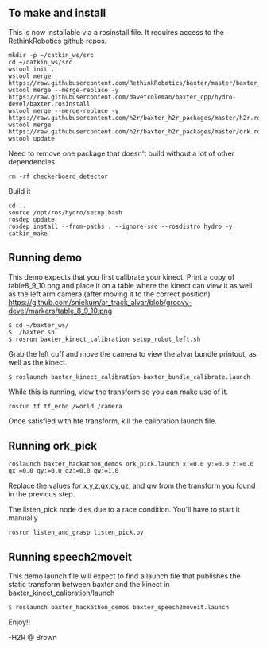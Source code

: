 To make and install
-------------------

This is now installable via a rosinstall file. It requires access to the RethinkRobotics github repos.
```
mkdir -p ~/catkin_ws/src
cd ~/catkin_ws/src
wstool init .
wstool merge https://raw.githubusercontent.com/RethinkRobotics/baxter/master/baxter_sdk.rosinstall
wstool merge --merge-replace -y https://raw.githubusercontent.com/davetcoleman/baxter_cpp/hydro-devel/baxter.rosinstall
wstool merge --merge-replace -y https://raw.githubusercontent.com/h2r/baxter_h2r_packages/master/h2r.rosinstall
wstool merge https://raw.githubusercontent.com/h2r/baxter_h2r_packages/master/ork.rosinstall
wstool update
```

Need to remove one package that doesn't build without a lot of other dependencies
```
rm -rf checkerboard_detector
```

Build it
```
cd .. 
source /opt/ros/hydro/setup.bash
rosdep update
rosdep install --from-paths . --ignore-src --rosdistro hydro -y
catkin_make
```


Running  demo
-------------------
This demo expects that you first calibrate your kinect. Print a copy of table8_9_10.png and place it on a table where the kinect can view it as well as the left arm camera (after moving it to the correct position)
https://github.com/sniekum/ar_track_alvar/blob/groovy-devel/markers/table_8_9_10.png



```
$ cd ~/baxter_ws/
$ ./baxter.sh
$ rosrun baxter_kinect_calibration setup_robot_left.sh
```

Grab the left cuff and move the camera to view the alvar bundle printout, as well as the kinect.

```
$ roslaunch baxter_kinect_calibration baxter_bundle_calibrate.launch
```

While this is running, view the transform so you can make use of it.

```
rosrun tf tf_echo /world /camera
```

Once satisfied with hte transform, kill the calibration launch file.


Running ork_pick
-----------------------
```
roslaunch baxter_hackathon_demos ork_pick.launch x:=0.0 y:=0.0 z:=0.0 qx:=0.0 qy:=0.0 qz:=0.0 qw:=1.0
```

Replace the values for x,y,z,qx,qy,qz, and qw from the transform you found in the previous step.

The listen_pick node dies due to a race condition. You'll have to start it manually

```
rosrun listen_and_grasp listen_pick.py
```

Running speech2moveit
------------------------

This demo launch file will expect to find a launch file that publishes the static transform between baxter and the kinect in baxter_kinect_calibration/launch

```
$ roslaunch baxter_hackathon_demos baxter_speech2moveit.launch

```

Enjoy!!

-H2R @ Brown
